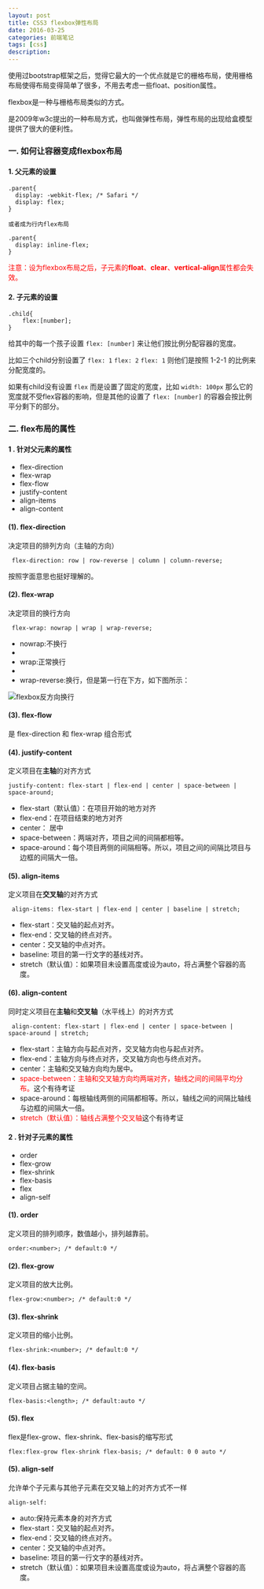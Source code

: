 ```yaml
---
layout: post
title: CSS3 flexbox弹性布局
date: 2016-03-25
categories: 前端笔记
tags: [css]
description: 
---
```


使用过bootstrap框架之后，觉得它最大的一个优点就是它的栅格布局，使用栅格布局使得布局变得简单了很多，不用去考虑一些float、position属性。

flexbox是一种与栅格布局类似的方式。

是2009年w3c提出的一种布局方式，也叫做弹性布局，弹性布局的出现给盒模型提供了很大的便利性。

### 一. 如何让容器变成flexbox布局

#### 1. 父元素的设置
    .parent{
      display: -webkit-flex; /* Safari */
      display: flex;
    }
    
	或者成为行内flex布局

    .parent{
      display: inline-flex;
    }

<font color="red">注意：设为flexbox布局之后，子元素的**float**、**clear**、**vertical-align**属性都会失效。</font>

#### 2. 子元素的设置
    
    .child{
    	flex:[number];
    }
    
给其中的每一个孩子设置 `flex: [number]` 来让他们按比例分配容器的宽度。

比如三个child分别设置了 `flex: 1` `flex: 2` `flex: 1` 则他们是按照 1-2-1 的比例来分配宽度的。

如果有child没有设置 `flex` 而是设置了固定的宽度，比如 `width: 100px` 那么它的宽度就不受flex容器的影响，但是其他的设置了 `flex: [number]` 的容器会按比例平分剩下的部分。


### 二. flex布局的属性

#### 1 . 针对父元素的属性

- flex-direction
- flex-wrap
- flex-flow
- justify-content
- align-items
- align-content

#### (1). flex-direction

决定项目的排列方向（主轴的方向）

     flex-direction: row | row-reverse | column | column-reverse;

按照字面意思也挺好理解的。

#### (2). flex-wrap

决定项目的换行方向

     flex-wrap: nowrap | wrap | wrap-reverse;

- nowrap:不换行
- 
- wrap:正常换行
- 
- wrap-reverse:换行，但是第一行在下方，如下图所示：

![flexbox反方向换行](/img/post/demo/flex-wrap-reverse.jpg)

#### (3). flex-flow

是 flex-direction 和 flex-wrap 组合形式

#### (4). justify-content

定义项目在**主轴**的对齐方式

 `justify-content: flex-start | flex-end | center | space-between | space-around;`

- flex-start（默认值）：在项目开始的地方对齐
- flex-end：在项目结束的地方对齐
- center： 居中
- space-between：两端对齐，项目之间的间隔都相等。
- space-around：每个项目两侧的间隔相等。所以，项目之间的间隔比项目与边框的间隔大一倍。

#### (5). align-items

定义项目在**交叉轴**的对齐方式

     align-items: flex-start | flex-end | center | baseline | stretch;

- flex-start：交叉轴的起点对齐。
- flex-end：交叉轴的终点对齐。
- center：交叉轴的中点对齐。
- baseline: 项目的第一行文字的基线对齐。
- stretch（默认值）：如果项目未设置高度或设为auto，将占满整个容器的高度。

#### (6). align-content

同时定义项目在**主轴**和**交叉轴**（水平线上）的对齐方式

     align-content: flex-start | flex-end | center | space-between | space-around | stretch;

- flex-start：主轴方向与起点对齐，交叉轴方向也与起点对齐。
- flex-end：主轴方向与终点对齐，交叉轴方向也与终点对齐。
- center：主轴和交叉轴方向均为居中。
- <font color="red">space-between：主轴和交叉轴方向均两端对齐，轴线之间的间隔平均分布。</font>这个有待考证
- space-around：每根轴线两侧的间隔都相等。所以，轴线之间的间隔比轴线与边框的间隔大一倍。
- <font color="red">stretch（默认值）：轴线占满整个交叉轴</font>这个有待考证

#### 2 . 针对子元素的属性

- order
- flex-grow
- flex-shrink
- flex-basis
- flex
- align-self

#### (1). order

定义项目的排列顺序，数值越小，排列越靠前。

    order:<number>; /* default:0 */

#### (2). flex-grow

定义项目的放大比例。

    flex-grow:<number>; /* default:0 */

#### (3). flex-shrink

定义项目的缩小比例。

    flex-shrink:<number>; /* default:0 */

#### (4). flex-basis

定义项目占据主轴的空间。

    flex-basis:<length>; /* default:auto */

#### (5). flex

flex是flex-grow、flex-shrink、flex-basis的缩写形式

    flex:flex-grow flex-shrink flex-basis; /* default: 0 0 auto */

#### (5). align-self

允许单个子元素与其他子元素在交叉轴上的对齐方式不一样

    align-self:

- auto:保持元素本身的对齐方式
- flex-start：交叉轴的起点对齐。
- flex-end：交叉轴的终点对齐。
- center：交叉轴的中点对齐。
- baseline: 项目的第一行文字的基线对齐。
- stretch（默认值）：如果项目未设置高度或设为auto，将占满整个容器的高度。